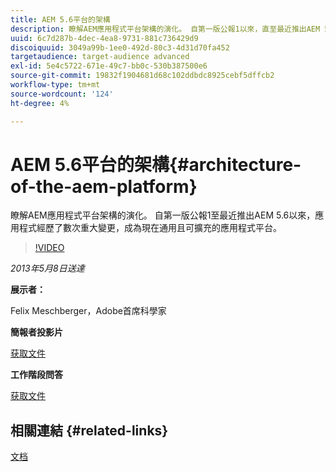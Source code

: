 ```yaml
---
title: AEM 5.6平台的架構
description: 瞭解AEM應用程式平台架構的演化。 自第一版公報1以來，直至最近推出AEM 5.6，應用程式經過數次變更，成為現今通用且可擴充的應用程式平台。
uuid: 6c7d287b-4dec-4ea8-9731-881c736429d9
discoiquuid: 3049a99b-1ee0-492d-80c3-4d31d70fa452
targetaudience: target-audience advanced
exl-id: 5e4c5722-671e-49c7-bb0c-530b387500e6
source-git-commit: 19832f1904681d68c102ddbdc8925cebf5dffcb2
workflow-type: tm+mt
source-wordcount: '124'
ht-degree: 4%

---
```


# AEM 5.6平台的架構{#architecture-of-the-aem-platform}

瞭解AEM應用程式平台架構的演化。 自第一版公報1至最近推出AEM 5.6以來，應用程式經歷了數次重大變更，成為現在通用且可擴充的應用程式平台。

>[!VIDEO](https://video.tv.adobe.com/v/19575/?quality=9)

*2013年5月8日送達*

**展示者：**

Felix Meschberger，Adobe首席科學家

**簡報者投影片**

[获取文件](assets/20130508-aem56-architecture.pdf)

**工作階段問答**

[获取文件](assets/questionsanswers-aem56-architecture.pdf)

## 相關連結 {#related-links}

[文档](https://docs.adobe.com/docs/en/cq/5-6-1/exploring/introduction.html?wcmmode=disabled)

<!--
[Get back to the Overview](https://helpx.adobe.com/experience-manager/kt/eseminars/gems/aem-index.html)
-->
